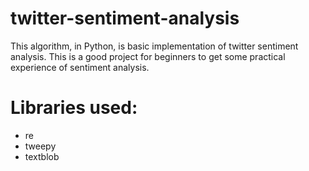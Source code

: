 # twitter-sentiment-analysis
This algorithm, in Python, is basic implementation of twitter sentiment analysis. This is a good project for beginners to get some practical experience of sentiment analysis.

# Libraries used:
- re
- tweepy
- textblob
